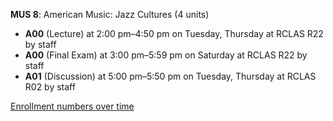 **MUS 8**: American Music: Jazz Cultures (4 units)

- **A00** (Lecture) at 2:00 pm–4:50 pm on Tuesday, Thursday at RCLAS R22 by staff
- **A00** (Final Exam) at 3:00 pm–5:59 pm on Saturday at RCLAS R22 by staff
- **A01** (Discussion) at 5:00 pm–5:50 pm on Tuesday, Thursday at RCLAS R02 by staff

[Enrollment numbers over time](./MUS8.tsv)
